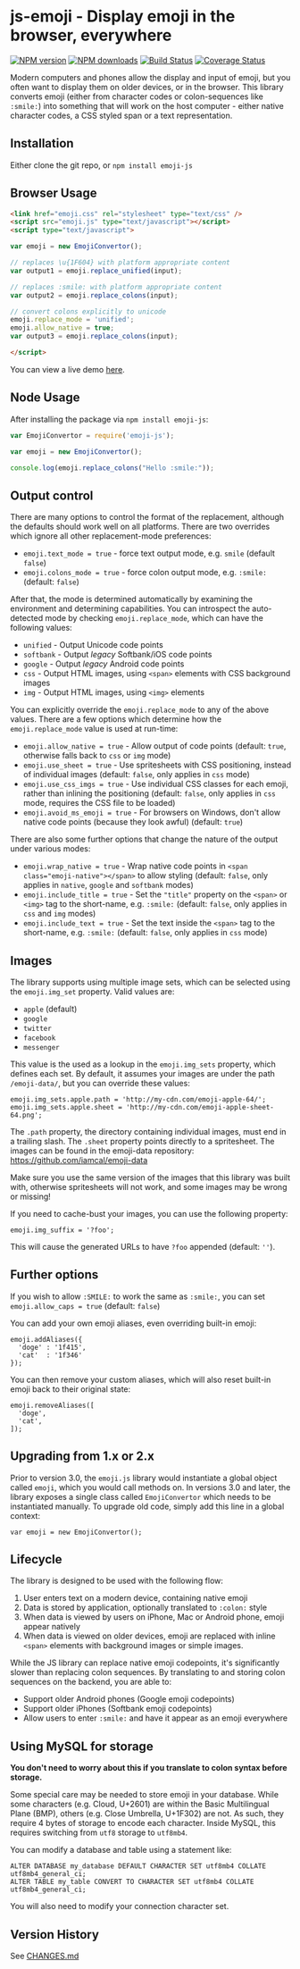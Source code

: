 # js-emoji - Display emoji in the browser, everywhere

<span class="badge-npmversion"><a href="https://npmjs.org/package/emoji-js" title="View this project on NPM"><img src="https://img.shields.io/npm/v/emoji-js.svg" alt="NPM version" /></a></span>
<span class="badge-npmdownloads"><a href="https://npmjs.org/package/emoji-js" title="View this project on NPM"><img src="https://img.shields.io/npm/dm/emoji-js.svg" alt="NPM downloads" /></a></span>
[![Build Status](https://travis-ci.org/iamcal/js-emoji.svg)](https://travis-ci.org/iamcal/js-emoji)
[![Coverage Status](https://coveralls.io/repos/iamcal/js-emoji/badge.svg)](https://coveralls.io/r/iamcal/js-emoji)

Modern computers and phones allow the display and input of emoji, but you often want
to display them on older devices, or in the browser. This library converts emoji
(either from character codes or colon-sequences like `:smile:`) into something that will
work on the host computer - either native character codes, a CSS styled span or a text
representation.


## Installation

Either clone the git repo, or `npm install emoji-js`


## Browser Usage

```html
<link href="emoji.css" rel="stylesheet" type="text/css" />
<script src="emoji.js" type="text/javascript"></script>
<script type="text/javascript">

var emoji = new EmojiConvertor();

// replaces \u{1F604} with platform appropriate content
var output1 = emoji.replace_unified(input);

// replaces :smile: with platform appropriate content
var output2 = emoji.replace_colons(input);

// convert colons explicitly to unicode
emoji.replace_mode = 'unified';
emoji.allow_native = true;
var output3 = emoji.replace_colons(input);

</script>
```

You can view a live demo <a href="http://unicodey.com/js-emoji/demo/demo.htm">here</a>.

## Node Usage

After installing the package via `npm install emoji-js`:

```js
var EmojiConvertor = require('emoji-js');

var emoji = new EmojiConvertor();

console.log(emoji.replace_colons("Hello :smile:"));
```

## Output control

There are many options to control the format of the replacement, although
the defaults should work well on all platforms. There are two overrides which ignore all
other replacement-mode preferences:

* `emoji.text_mode = true` - force text output mode, e.g. `smile` (default `false`)
* `emoji.colons_mode = true` - force colon output mode, e.g. `:smile:` (default: `false`)

After that, the mode is determined automatically by examining the environment and determining
capabilities. You can introspect the auto-detected mode by checking `emoji.replace_mode`, which
can have the following values:

* `unified` - Output Unicode code points
* `softbank` - Output _legacy_ Softbank/iOS code points
* `google` - Output _legacy_ Android code points
* `css` - Output HTML images, using `<span>` elements with CSS background images
* `img` - Output HTML images, using `<img>` elements

You can explicitly override the `emoji.replace_mode` to any of the above values. There are a few
options which determine how the `emoji.replace_mode` value is used at run-time:

* `emoji.allow_native = true` - Allow output of code points (default: `true`, otherwise falls back to `css` or `img` mode)
* `emoji.use_sheet = true` - Use spritesheets with CSS positioning, instead of individual images (default: `false`, only applies in `css` mode)
* `emoji.use_css_imgs = true` - Use individual CSS classes for each emoji, rather than inlining the positioning (default: `false`, only applies in `css` mode, requires the CSS file to be loaded)
* `emoji.avoid_ms_emoji = true` - For browsers on Windows, don't allow native code points (because they look awful) (default: `true`)

There are also some further options that change the nature of the output under various modes:

* `emoji.wrap_native = true` - Wrap native code points in `<span class="emoji-native"></span>` to allow styling (default: `false`, only applies in `native`, `google` and `softbank` modes)
* `emoji.include_title = true` - Set the `"title"` property on the `<span>` or `<img>` tag to the short-name, e.g. `:smile:` (default: `false`, only applies in `css` and `img` modes)
* `emoji.include_text = true` - Set the text inside the `<span>` tag to the short-name, e.g. `:smile:` (default: `false`, only applies in `css` mode)


## Images

The library supports using multiple image sets, which can be selected using
the `emoji.img_set` property. Valid values are:

* `apple` (default)
* `google`
* `twitter`
* `facebook`
* `messenger`

This value is the used as a lookup in the `emoji.img_sets` property, which defines
each set. By default, it assumes your images are under the path `/emoji-data/`, but
you can override these values:

    emoji.img_sets.apple.path = 'http://my-cdn.com/emoji-apple-64/';
    emoji.img_sets.apple.sheet = 'http://my-cdn.com/emoji-apple-sheet-64.png';

The `.path` property, the directory containing individual images, must end in a trailing slash.
The `.sheet` property points directly to a spritesheet.
The images can be found in the emoji-data repository: https://github.com/iamcal/emoji-data

Make sure you use the same version of the images that this library was built with, otherwise
spritesheets will not work, and some images may be wrong or missing!

If you need to cache-bust your images, you can use the following property:

    emoji.img_suffix = '?foo';

This will cause the generated URLs to have `?foo` appended (default: `''`).


## Further options

If you wish to allow `:SMILE:` to work the same as `:smile:`, you can set `emoji.allow_caps = true` (default: `false`)

You can add your own emoji aliases, even overriding built-in emoji:

    emoji.addAliases({
      'doge' : '1f415',
      'cat'  : '1f346'
    });

You can then remove your custom aliases, which will also reset built-in emoji back to their original state:

    emoji.removeAliases([
      'doge',
      'cat',
    ]);


## Upgrading from 1.x or 2.x

Prior to version 3.0, the `emoji.js` library would instantiate a global object called `emoji`, which you would call methods on.
In versions 3.0 and later, the library exposes a single class called `EmojiConvertor` which needs to be instantiated manually.
To upgrade old code, simply add this line in a global context:

    var emoji = new EmojiConvertor();


## Lifecycle

The library is designed to be used with the following flow:

1.  User enters text on a modern device, containing native emoji
2.  Data is stored by application, optionally translated to `:colon:` style
3.  When data is viewed by users on iPhone, Mac or Android phone, emoji appear natively
4.  When data is viewed on older devices, emoji are replaced with inline `<span>` elements with background images or simple images.

While the JS library can replace native emoji codepoints, it's significantly slower than replacing colon sequences.
By translating to and storing colon sequences on the backend, you are able to:

* Support older Android phones (Google emoji codepoints)
* Support older iPhones (Softbank emoji codepoints)
* Allow users to enter `:smile:` and have it appear as an emoji everywhere


## Using MySQL for storage

**You don't need to worry about this if you translate to colon syntax before storage.**

Some special care may be needed to store emoji in your database. While some characters (e.g. Cloud, U+2601) are
within the Basic Multilingual Plane (BMP), others (e.g. Close Umbrella, U+1F302) are not. As such,
they require 4 bytes of storage to encode each character. Inside MySQL, this requires switching from `utf8`
storage to `utf8mb4`.

You can modify a database and table using a statement like:

    ALTER DATABASE my_database DEFAULT CHARACTER SET utf8mb4 COLLATE utf8mb4_general_ci;
    ALTER TABLE my_table CONVERT TO CHARACTER SET utf8mb4 COLLATE utf8mb4_general_ci;

You will also need to modify your connection character set.


## Version History

See [CHANGES.md](CHANGES.md)
